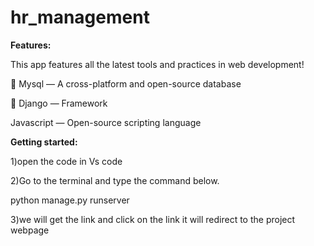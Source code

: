 # hr_management
**Features:**

This app features all the latest tools and practices in web development!

📄 Mysql — A cross-platform and open-source database

📄 Django — Framework

Javascript — Open-source scripting language

**Getting started:**

1)open the code in Vs code 

2)Go to the terminal and type the command below.

python manage.py runserver

3)we will get the link and click on the link it will redirect to the project webpage
